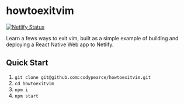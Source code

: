 # howtoexitvim

[![Netlify Status](https://api.netlify.com/api/v1/badges/482c4ebf-dcf6-40f2-bff6-54533d83a60c/deploy-status)](https://app.netlify.com/sites/elegant-wescoff-754899/deploys)

Learn a fews ways to exit vim, built as a simple example of building and deploying a React Native Web app to Netlify.

## Quick Start

1. `git clone git@github.com:codypearce/howtoexitvim.git`
2. `cd howtoexitvim`
3. `npm i`
4. `npm start`

